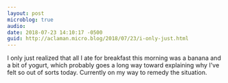 ```yaml
---
layout: post
microblog: true
audio: 
date: 2018-07-23 14:10:17 -0500
guid: http://aclaman.micro.blog/2018/07/23/i-only-just.html
---
```

I only just realized that all I ate for breakfast this morning was a banana and a bit of yogurt, which probably goes a long way toward explaining why I've felt so out of sorts today. Currently on my way to remedy the situation.
